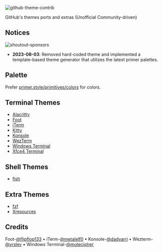 ![github-theme-contrib](https://github.com/projekt0n/github-theme-contrib/assets/24286590/cd860b33-b9eb-4f95-b77b-670457f772e0)

GitHub's themes ports and extras (Unofficial Community-driven)

## Notices

<!-- If you're interested, you can learn more about 'sponsor-spotlight' on
 https://dev.to/ful1e5/lets-give-recognition-to-those-supporting-our-work-on-github-sponsors-b00 -->

![shoutout-sponsors](https://sponsor-spotlight.vercel.app/sponsor?login=ful1e5)

- **2023-08-03**: Removed hard-coded theme and implemented a template-based theme generator that utilizes the latest primer palettes.

## Palette

Prefer [primer.style/primitives/colors](https://primer.style/primitives/colors) for colors.

## Terminal Themes

- [Alacritty](./themes/alacritty/)
- [Foot](./themes/foot/)
- [iTerm](./themes/iterm/)
- [Kitty](./themes/kitty/)
- [Konsole](./themes/konsole/)
- [WezTerm](./themes/wezterm/)
- [Windows Terminal](./themes/windows_terminal/)
- [Xfce4 Terminal](./themes/xfce_terminal/)

## Shell Themes

- [fish](./themes/fish/)

## Extra Themes

- [fzf](./themes/fzf/)
- [Xresources](./themes/xresources/)

## Credits

Foot-[@flipflop133](https://github.com/flipflop133) •
iTerm-[@metalelf0](https://github.com/metalelf0) •
Konsole-[@dadyarri](https://github.com/dadyarri) •
Wezterm-[@vrslev](https://github.com/vrslev) •
Windows Terminal-[@mutecipher](https://github.com/mutecipher)
